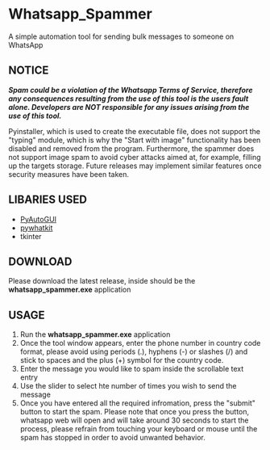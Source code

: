 # Whatsapp_Spammer
A simple automation tool for sending bulk messages to someone on WhatsApp 

## NOTICE
***Spam could be a violation of the Whatsapp Terms of Service, therefore any consequences resulting from the use of this tool is the users fault alone. Developers are NOT responsible for any issues arising from the use of this tool.***

Pyinstaller, which is used to create the executable file, does not support the "typing" module, which is why the "Start with image" functionality has been disabled and removed from the program. Furthermore, the spammer does not support image spam to avoid cyber attacks aimed at, for example, filling up the targets storage. Future releases may implement similar features once security measures have been taken. 

## LIBARIES USED
<ul>
  <li><a href="https://pypi.org/project/PyAutoGUI/">PyAutoGUI</a></li>
  <li><a href="https://pypi.org/project/pywhatkit/">pywhatkit</a></li>
  <li>tkinter</li>
</ul>

## DOWNLOAD
Please download the latest release, inside should be the <b>whatsapp_spammer.exe</b> application

## USAGE

1. Run the <b>whatsapp_spammer.exe</b> application
2. Once the tool window appears, enter the phone number in country code format, please avoid using periods (.), hyphens (-) or slashes (/\) and stick to spaces and the plus (+) symbol for the country code.
3. Enter the message you would like to spam inside the scrollable text entry
4. Use the slider to select hte number of times you wish to send the message
5. Once you have entered all the required infromation, press the "submit" button to start the spam. Please note that once you press the button, whatsapp web will open and will take around 30 seconds to start the process, please refrain from touching your keyboard or mouse until the spam has stopped in order to avoid unwanted behavior.





